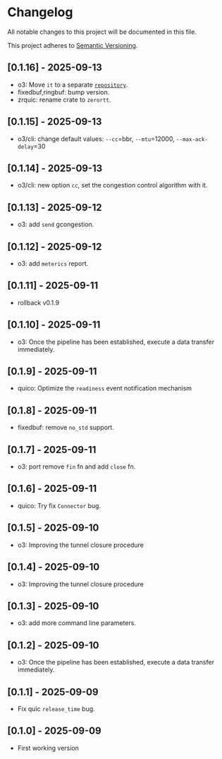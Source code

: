 # Changelog

All notable changes to this project will be documented in this file.

This project adheres to [Semantic Versioning](https://semver.org).

<!--
Note: In this file, do not use the hard wrap in the middle of a sentence for
compatibility with GitHub comment style markdown rendering.
-->

## [0.1.16] - 2025-09-13

- o3: Move `it` to a separate [`repository`](https://github.com/ZeroRtt/o3).
- fixedbuf,ringbuf: bump version.
- zrquic: rename crate to `zerortt`.

## [0.1.15] - 2025-09-13

- o3/cli: change default values: `--cc`=bbr, `--mtu`=12000, `--max-ack-delay`=30

## [0.1.14] - 2025-09-13

- o3/cli: new option `cc`, set the congestion control algorithm with it.

## [0.1.13] - 2025-09-12

- o3: add `send` gcongestion.

## [0.1.12] - 2025-09-12

- o3: add `meterics` report.

## [0.1.11] - 2025-09-11

- rollback v0.1.9

## [0.1.10] - 2025-09-11

- o3: Once the pipeline has been established, execute a data transfer immediately.

## [0.1.9] - 2025-09-11

- quico: Optimize the `readiness` event notification mechanism

## [0.1.8] - 2025-09-11

- fixedbuf: remove `no_std` support.

## [0.1.7] - 2025-09-11

- o3: port remove `fin` fn and add `close` fn.

## [0.1.6] - 2025-09-11

- quico: Try fix `Connector` bug.

## [0.1.5] - 2025-09-10

- o3: Improving the tunnel closure procedure

## [0.1.4] - 2025-09-10

- o3: Improving the tunnel closure procedure

## [0.1.3] - 2025-09-10

- o3: add more command line parameters.

## [0.1.2] - 2025-09-10

- o3: Once the pipeline has been established, execute a data transfer immediately.

## [0.1.1] - 2025-09-09

- Fix quic `release_time` bug.

## [0.1.0] - 2025-09-09

- First working version
